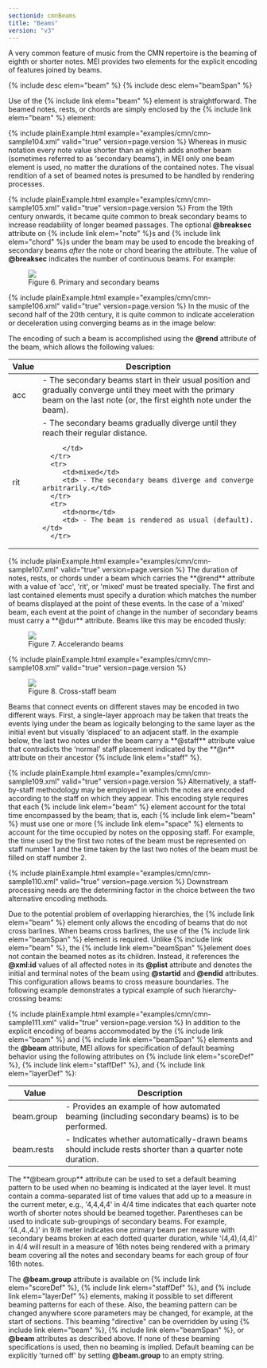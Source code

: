 ```yaml
---
sectionid: cmnBeams
title: "Beams"
version: "v3"
---
```


A very common feature of music from the CMN repertoire is the beaming of eighth or
shorter
notes. MEI provides two elements for the explicit encoding of features joined by beams.



{% include desc elem="beam" %}
{% include desc elem="beamSpan" %}




Use of the {% include link elem="beam" %} element is straightforward. The beamed notes, rests,
or chords are simply enclosed by the {% include link elem="beam" %} element:

{% include plainExample.html example="examples/cmn/cmn-sample104.xml" valid="true" version=page.version %}
Whereas in music notation every note value shorter than an eighth adds another beam
(sometimes referred to as ‘secondary beams’), in MEI only one beam
element is used, no matter the durations of the contained notes. The visual rendition
of a
set of beamed notes is presumed to be handled by rendering processes.

{% include plainExample.html example="examples/cmn/cmn-sample105.xml" valid="true" version=page.version %}
From the 19th century onwards, it became quite common to break secondary beams to
increase
readability of longer beamed passages. The optional **@breaksec** attribute on {% include link elem="note" %}s and {% include link elem="chord" %}s under the beam may be used to
encode the breaking of secondary beams *after* the note or chord bearing the
attribute. The value of **@breaksec** indicates the number of continuous beams. For
example:

<figure class="figure"><img src="{{ site.baseurl }}/Images/ExampleImages/beam-a-20100510.png" class="img-responsive"><figcaption class="figure-caption">Figure 6. Primary and secondary beams</figcaption>
</figure>{% include plainExample.html example="examples/cmn/cmn-sample106.xml" valid="true" version=page.version %}
In the music of the second half of the 20th century, it is quite common to indicate
acceleration or deceleration using converging beams as in the image below:

The encoding of such a beam is accomplished using the **@rend** attribute of the
beam, which allows the following values:


<table class="table table-striped">
   <thead>
      <tr>
         <th>Value</th>
         <th>Description</th>
      </tr>
   </thead>
   <tbody>
      <tr>
         <td>acc</td>
         <td> - The secondary beams start in their usual position and gradually converge until
            they meet with the primary beam on the last note (or, the first eighth note under
            the beam). 
         </td>
      </tr>
      <tr>
         <td>rit</td>
         <td> - The secondary beams gradually diverge until they reach their regular distance.
            
         </td>
      </tr>
      <tr>
         <td>mixed</td>
         <td> - The secondary beams diverge and converge arbitrarily.</td>
      </tr>
      <tr>
         <td>norm</td>
         <td> - The beam is rendered as usual (default). </td>
      </tr>
   </tbody>
</table>{% include plainExample.html example="examples/cmn/cmn-sample107.xml" valid="true" version=page.version %}
The duration of notes, rests, or chords under a beam which carries the **@rend**
attribute with a value of 'acc', 'rit', or 'mixed' must be treated specially. The
first and
last contained elements must specify a duration which matches the number of beams
displayed
at the point of these events. In the case of a 'mixed' beam, each event at the point
of
change in the number of secondary beams must carry a **@dur** attribute. Beams like
this may be encoded thusly:


<figure class="figure"><img src="{{ site.baseurl }}/Images/modules/cmn/beamAcc-Rit.png" class="img-responsive"><figcaption class="figure-caption">Figure 7. Accelerando beams</figcaption>
</figure>
{% include plainExample.html example="examples/cmn/cmn-sample108.xml" valid="true" version=page.version %}




<figure class="figure"><img src="{{ site.baseurl }}/Images/ExampleImages/beam-c-20100510.png" class="img-responsive"><figcaption class="figure-caption">Figure 8. Cross-staff beam</figcaption>
</figure>Beams that connect events on different staves may be encoded in two different ways.
First,
a single-layer approach may be taken that treats the events lying under the beam as
logically belonging to the same layer as the initial event but visually
‘displaced’ to an adjacent staff. In the example below, the last two
notes under the beam carry a **@staff** attribute value that contradicts the
‘normal’ staff placement indicated by the **@n** attribute on
their ancestor {% include link elem="staff" %}.

{% include plainExample.html example="examples/cmn/cmn-sample109.xml" valid="true" version=page.version %}
Alternatively, a staff-by-staff methodology may be employed in which the notes are
encoded
according to the staff on which they appear. This encoding style requires that each
{% include link elem="beam" %} element account for the total time encompassed by the beam; that
is, each {% include link elem="beam" %} must use one or more {% include link elem="space" %}
elements to account for the time occupied by notes on the opposing staff. For example,
the
time used by the first two notes of the beam must be represented on staff number 1
and the
time taken by the last two notes of the beam must be filled on staff number 2.

{% include plainExample.html example="examples/cmn/cmn-sample110.xml" valid="true" version=page.version %}
Downstream processing needs are the determining factor in the choice between the two
alternative encoding methods.

Due to the potential problem of overlapping hierarchies, the {% include link elem="beam" %}
element only allows the encoding of beams that do not cross barlines. When beams cross
barlines, the use of the {% include link elem="beamSpan" %} element is required. Unlike {% include link elem="beam" %}, the {% include link elem="beamSpan" %}element does not contain the
beamed notes as its children. Instead, it references the **@xml:id** values of all
affected notes in its **@plist** attribute and denotes the initial and terminal notes
of the beam using **@startid** and **@endid** attributes. This configuration
allows beams to cross measure boundaries. The following example demonstrates a typical
example of such hierarchy-crossing beams:

{% include plainExample.html example="examples/cmn/cmn-sample111.xml" valid="true" version=page.version %}
In addition to the explicit encoding of beams accommodated by the {% include link elem="beam" %} and {% include link elem="beamSpan" %} elements and the **@beam** attribute,
MEI allows for specification of default beaming behavior using the following attributes
on
{% include link elem="scoreDef" %}, {% include link elem="staffDef" %}, and {% include link elem="layerDef" %}:


<table class="table table-striped">
   <thead>
      <tr>
         <th>Value</th>
         <th>Description</th>
      </tr>
   </thead>
   <tbody>
      <tr>
         <td><span class="att">beam.group</span></td>
         <td> - Provides an example of how automated beaming (including secondary beams) is to
            be performed.
         </td>
      </tr>
      <tr>
         <td><span class="att">beam.rests</span></td>
         <td> - Indicates whether automatically-drawn beams should include rests shorter than a
            quarter note duration.
         </td>
      </tr>
   </tbody>
</table>The **@beam.group** attribute can be used to set a default beaming pattern to be used
when no beaming is indicated at the layer level. It must contain a comma-separated
list of
time values that add up to a measure in the current meter, e.g., '4,4,4,4' in 4/4
time
indicates that each quarter note worth of shorter notes should be beamed together.
Parentheses can be used to indicate sub-groupings of secondary beams. For example,
'(4.,4.,4.)' in 9/8 meter indicates one primary beam per measure with secondary beams
broken
at each dotted quarter duration, while '(4,4),(4,4)' in 4/4 will result in a measure
of 16th
notes being rendered with a primary beam covering all the notes and secondary beams
for each
group of four 16th notes.

The **@beam.group** attribute is available on {% include link elem="scoreDef" %}, {% include link elem="staffDef" %}, and {% include link elem="layerDef" %} elements, making it
possible to set different beaming patterns for each of these. Also, the beaming pattern
can
be changed anywhere score parameters may be changed, for example, at the start of
sections.
This beaming "directive" can be overridden by using {% include link elem="beam" %}, {% include link elem="beamSpan" %}, or **@beam** attributes as described above. If none of
these beaming specifications is used, then no beaming is implied. Default beaming
can be
explicitly 'turned off' by setting **@beam.group** to an empty string.

